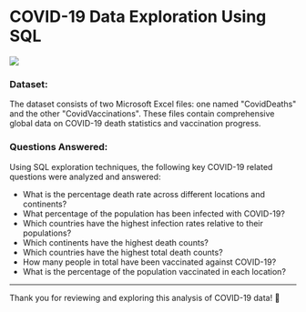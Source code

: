 # COVID-19 Data Exploration Using SQL
![](https://health.maryland.gov/Pictures/covid-19.png)

### Dataset:
The dataset consists of two Microsoft Excel files: one named "CovidDeaths" and the other "CovidVaccinations". These files contain comprehensive global data on COVID-19 death statistics and vaccination progress.

### Questions Answered:
Using SQL exploration techniques, the following key COVID-19 related questions were analyzed and answered:

- What is the percentage death rate across different locations and continents?
- What percentage of the population has been infected with COVID-19?
- Which countries have the highest infection rates relative to their populations?
- Which continents have the highest death counts?
- Which countries have the highest total death counts?
- How many people in total have been vaccinated against COVID-19?
- What is the percentage of the population vaccinated in each location?
---
Thank you for reviewing and exploring this analysis of COVID-19 data! :clap:
